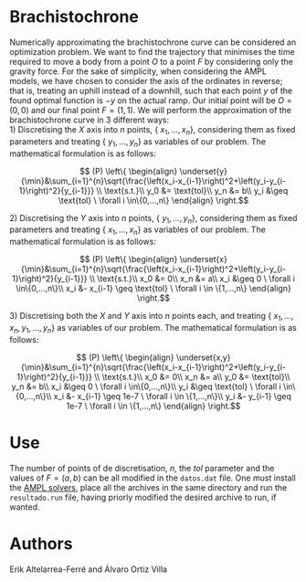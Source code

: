 # Brachistochrone
Numerically approximating the brachistochrone curve can be considered an optimization problem. We want to find the trajectory that minimises the time required to move a body from a point $O$ to a point $F$ by considering only the gravity force. For the sake of simplicity, when considering the AMPL models, we have chosen to consider the axis of the ordinates in reverse; that is, treating an uphill instead of a downhill, such that each point $y$ of the found optimal function is $-y$ on the actual ramp. Our initial point will be $O=(0,0)$ and our final point $F=(1,1)$. We will perform the approximation of the brachistochrone curve in 3 different ways:\
$1)$ Discretising the $X$ axis into $n$ points, { $x_1,\dots , x_n$}, considering them as fixed parameters and treating { $y_1,\dots, y_n$} as variables of our problem. The mathematical formulation is as follows:
```math
		(P)
		\left\{
		\begin{align}
		    \underset{y}{\min}&\sum_{i=1}^{n}\sqrt{\frac{\left(x_i-x_{i-1}\right)^2+\left(y_i-y_{i-1}\right)^2}{y_{i-1}}} \\
			\text{s.t.}\\
			y_0 &= \text{tol}\\
			y_n &= b\\
			y_i &\geq \text{tol} \ \forall i \in\{0,...,n\}
		\end{align}
		\right.
```
$2)$ Discretising the $Y$ axis into $n$ points, { $y_1,\dots , y_n$}, considering them as fixed parameters and treating { $x_1,\dots, x_n$} as variables of our problem. The mathematical formulation is as follows:
```math
		(P)
		\left\{
		\begin{align}
		    \underset{x}{\min}&\sum_{i=1}^{n}\sqrt{\frac{\left(x_i-x_{i-1}\right)^2+\left(y_i-y_{i-1}\right)^2}{y_{i-1}}} \\
			\text{s.t.}\\
			x_0 &= 0\\
			x_n &= a\\
			x_i &\geq 0 \ \forall i \in\{0,...,n\}\\
			x_i &- x_{i-1} \geq \text{tol} \ \forall i \in \{1,...,n\}
		\end{align}
		\right.
```
$3)$ Discretising both the $X$ and $Y$ axis into $n$ points each, and treating { $x_1,\dots, x_n, y_1,\dots , y_n$} as variables of our problem. The mathematical formulation is as follows:
```math
		(P)
		\left\{
		\begin{align}
		    \underset{x,y}{\min}&\sum_{i=1}^{n}\sqrt{\frac{\left(x_i-x_{i-1}\right)^2+\left(y_i-y_{i-1}\right)^2}{y_{i-1}}} \\
			\text{s.t.}\\
			x_0 &= 0\\
			x_n &= a\\
			y_0 &= \text{tol}\\
			y_n &= b\\
			x_i &\geq 0 \ \forall i \in\{0,...,n\}\\
			y_i &\geq \text{tol} \ \forall i \in\{0,...,n\}\\
			x_i &- x_{i-1} \geq 1e-7 \ \forall i \in \{1,...,n\}\\
			y_i &- y_{i-1} \geq 1e-7 \ \forall i \in \{1,...,n\}
		\end{align}
		\right.
```
# Use
The number of points of de discretisation, $n$, the $tol$ parameter and the values of $F=(a,b)$ can be all modified in the `datos.dat` file. One must install the [AMPL solvers](https://ampl.com/), place all the archives in the same directory and run the `resultado.run` file, having priorly modified the desired archive to run, if wanted.

# Authors
Erik Altelarrea-Ferré and Álvaro Ortiz Villa
